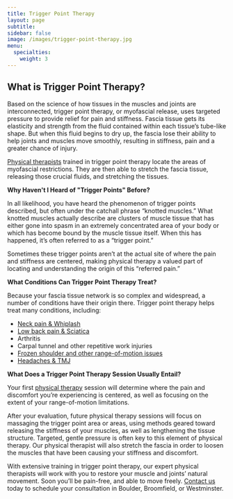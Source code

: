 ```yaml
---
title: Trigger Point Therapy
layout: page
subtitle:
sidebar: false
image: /images/trigger-point-therapy.jpg
menu:
  specialties:
    weight: 3
---
```


## What is Trigger Point Therapy?

Based on the science of how tissues in the muscles and joints are interconnected, trigger point therapy, or myofascial release, uses targeted pressure to provide relief for pain and stiffness. Fascia tissue gets its elasticity and strength from the fluid contained within each tissue’s tube-like shape. But when this fluid begins to dry up, the fascia lose their ability to help joints and muscles move smoothly, resulting in stiffness, pain and a greater chance of injury.

[Physical therapists](/our-staff/) trained in trigger point therapy locate the areas of myofascial restrictions. They are then able to stretch the fascia tissue, releasing those crucial fluids, and stretching the tissues.

**Why Haven't I Heard of "Trigger Points" Before?**

In all likelihood, you have heard the phenomenon of trigger points described, but often under the catchall phrase “knotted muscles.” What knotted muscles actually describe are clusters of muscle tissue that has either gone into spasm in an extremely concentrated area of your body or which has become bound by the muscle tissue itself. When this has happened, it’s often referred to as a “trigger point.”

Sometimes these trigger points aren’t at the actual site of where the pain and stiffness are centered, making physical therapy a valued part of locating and understanding the origin of this “referred pain.”

**What Conditions Can Trigger Point Therapy Treat?**

Because your fascia tissue network is so complex and widespread, a number of conditions have their origin there. Trigger point therapy helps treat many conditions, including:

- [Neck pain & Whiplash](/neck-pain-whiplash/)
- [Low back pain & Sciatica](/low-back-pain-sciatica/)
- Arthritis
- Carpal tunnel and other repetitive work injuries
- [Frozen shoulder and other range-of-motion issues](/shoulder-pain/)
- [Headaches & TMJ](/headaches-tmj/)

**What Does a Trigger Point Therapy Session Usually Entail?**

Your first [physical therapy](/) session will determine where the pain and discomfort you’re experiencing is centered, as well as focusing on the extent of your range-of-motion limitations.

After your evaluation, future physical therapy sessions will focus on massaging the trigger point area or areas, using methods geared toward releasing the stiffness of your muscles, as well as lengthening the tissue structure. Targeted, gentle pressure is often key to this element of physical therapy. Our physical therapist will also stretch the fascia in order to loosen the muscles that have been causing your stiffness and discomfort.

With extensive training in trigger point therapy, our expert physical therapists will work with you to restore your muscle and joints’ natural movement. Soon you’ll be pain-free, and able to move freely. [Contact us](/contact-us/) today to schedule your consultation in Boulder, Broomfield, or Westminster.
